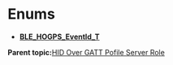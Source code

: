 # Enums

-   **[BLE\_HOGPS\_EventId\_T](GUID-4A772703-D197-40AE-A35F-77D7C1504E97.md)**  


**Parent topic:**[HID Over GATT Pofile Server Role](GUID-BF863523-4068-4E2B-8E14-B3FD983180C9.md)

